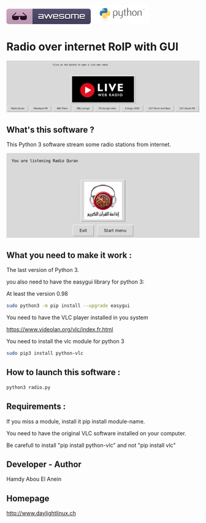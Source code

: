 ![Awesome](awesome.svg) ![Python](python.png)  

# Radio over internet RoIP with GUI


![Screenshot](screenshot3.png)


## What's this software ?  

This Python 3 software stream some radio stations from internet.


![Screenshot](screenshot4.png)


## What you need to make it work :  

The last version of Python 3.

you also need to have the easygui library for python 3:

At least the version 0.98

```sh
sudo python3 -m pip install --upgrade easygui 
```

You need to have the VLC player installed in you system 

https://www.videolan.org/vlc/index.fr.html

You need to install the vlc module for python 3

```sh
sudo pip3 install python-vlc
```

## How to launch this software :  

```sh
python3 radio.py
```  

## Requirements :

If you miss a module, install it pip install module-name.

You need to have the original VLC software installed on your computer.

Be carefull to install "pip install python-vlc" and not "pip install vlc"


## Developer - Author


Hamdy Abou El Anein

## Homepage

http://www.daylightlinux.ch 
